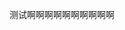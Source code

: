 <!-- ##{"style":"<style>@keyframes plumFall { 0% { transform: translateY(-100vh) rotate(0deg); opacity: 1; } 100% { transform: translateY(100vh) rotate(360deg); opacity: 0; } }</style>"}## -->
<!-- ##{"style":"<style>@keyframes fadeInDown { from { opacity: 0; transform: translateY(-20px); } to { opacity: 1; transform: translateY(0); } }</style>"}## -->
<!-- ##{"style":"<style>@keyframes scaleIn { from { transform: scale(0.8); opacity: 0; } to { transform: scale(1); opacity: 1; } }</style>"}## -->
<!-- ##{"style":"<style>@keyframes bounceIn { 0% { transform: scale(0.3); opacity: 0; } 50% { transform: scale(1.1); } 100% { transform: scale(1); opacity: 1; } }</style>"}## -->
<!-- ##{"style":"<style>@keyframes fadeIn { from { opacity: 0; } to { opacity: 1; } }</style>"}## -->
<!-- ##{"style":"<style>@keyframes pulse { 0% { transform: scale(1); } 50% { transform: scale(1.05); } 100% { transform: scale(1); } }</style>"}## -->
<!-- ##{"style":"<style>body { box-sizing: border-box; }</style>"}## -->
<!-- ##{"style":"<style>body { min-width: 200px; }</style>"}## -->
<!-- ##{"style":"<style>body { max-width: 900px; }</style>"}## -->
<!-- ##{"style":"<style>body { margin: 30px auto; }</style>"}## -->
<!-- ##{"style":"<style>body { padding: 50px; }</style>"}## -->
<!-- ##{"style":"<style>body { font-size: 18px; }</style>"}## -->
<!-- ##{"style":"<style>body { font-family: 'Yuanti SC', 'Segoe UI', Tahoma, Geneva, Verdana, sans-serif; }</style>"}## -->
<!-- ##{"style":"<style>body { line-height: 1.6; }</style>"}## -->
<!-- ##{"style":"<style>body { color: #333; }</style>"}## -->
<!-- ##{"style":"<style>body { background: linear-gradient(135deg, #f8f9fa 0%, #e9ecef 100%); }</style>"}## -->
<!-- ##{"style":"<style>body { position: relative; }</style>"}## -->
<!-- ##{"style":"<style>body { overflow: hidden; }</style>"}## -->
<!-- ##{"style":"<style>.plum { position: absolute; }</style>"}## -->
<!-- ##{"style":"<style>.plum { top: -10%; }</style>"}## -->
<!-- ##{"style":"<style>.plum { width: 30px; }</style>"}## -->
<!-- ##{"style":"<style>.plum { height: 30px; }</style>"}## -->
<!-- ##{"style":"<style>.plum { background-image: url('https://img.freepik.com/free-icon/plum-blossom_318-533734.jpg?w=2000'); }</style>"}## -->
<!-- ##{"style":"<style>.plum { background-size: contain; }</style>"}## -->
<!-- ##{"style":"<style>.plum { pointer-events: none; }</style>"}## -->
<!-- ##{"style":"<style>.plum { animation: plumFall linear infinite; }</style>"}## -->
<!-- ##{"style":"<style>.plum:nth-child(1) { left: 5%; }</style>"}## -->
<!-- ##{"style":"<style>.plum:nth-child(1) { animation-duration: 10s; }</style>"}## -->
<!-- ##{"style":"<style>.plum:nth-child(2) { left: 20%; }</style>"}## -->
<!-- ##{"style":"<style>.plum:nth-child(2) { animation-duration: 12s; }</style>"}## -->
<!-- ##{"style":"<style>.plum:nth-child(3) { left: 35%; }</style>"}## -->
<!-- ##{"style":"<style>.plum:nth-child(3) { animation-duration: 8s; }</style>"}## -->
<!-- ##{"style":"<style>.plum:nth-child(4) { left: 50%; }</style>"}## -->
<!-- ##{"style":"<style>.plum:nth-child(4) { animation-duration: 11s; }</style>"}## -->
<!-- ##{"style":"<style>.plum:nth-child(5) { left: 65%; }</style>"}## -->
<!-- ##{"style":"<style>.plum:nth-child(5) { animation-duration: 9s; }</style>"}## -->
<!-- ##{"style":"<style>.plum:nth-child(6) { left: 80%; }</style>"}## -->
<!-- ##{"style":"<style>.plum:nth-child(6) { animation-duration: 13s; }</style>"}## -->
<!-- ##{"style":"<style>.plum:nth-child(7) { left: 95%; }</style>"}## -->
<!-- ##{"style":"<style>.plum:nth-child(7) { animation-duration: 10s; }</style>"}## -->
<!-- ##{"style":"<style>#header { display: flex; }</style>"}## -->
<!-- ##{"style":"<style>#header { padding-bottom: 12px; }</style>"}## -->
<!-- ##{"style":"<style>#header { border-bottom: 2px solid #ced4da; }</style>"}## -->
<!-- ##{"style":"<style>#header { margin-bottom: 20px; }</style>"}## -->
<!-- ##{"style":"<style>#header { animation: fadeInDown 1s ease; }</style>"}## -->
<!-- ##{"style":"<style>#header { transition: border-color 0.3s ease; }</style>"}## -->
<!-- ##{"style":"<style>#footer { margin-top: 80px; }</style>"}## -->
<!-- ##{"style":"<style>#footer { text-align: center; }</style>"}## -->
<!-- ##{"style":"<style>#footer { font-size: 14px; }</style>"}## -->
<!-- ##{"style":"<style>#footer { color: #6c757d; }</style>"}## -->
<!-- ##{"style":"<style>.postTitle { margin: auto 0; }</style>"}## -->
<!-- ##{"style":"<style>.postTitle { font-size: 48px; }</style>"}## -->
<!-- ##{"style":"<style>.postTitle { font-weight: 700; }</style>"}## -->
<!-- ##{"style":"<style>.postTitle { color: #212529; }</style>"}## -->
<!-- ##{"style":"<style>.postTitle { animation: scaleIn 0.5s ease; }</style>"}## -->
<!-- ##{"style":"<style>.postTitle { text-shadow: 3px 3px 6px rgba(0, 0, 0, 0.1); }</style>"}## -->
<!-- ##{"style":"<style>.title-right { display: flex; }</style>"}## -->
<!-- ##{"style":"<style>.title-right { margin: auto 0 0 auto; }</style>"}## -->
<!-- ##{"style":"<style>.title-right .circle { padding: 16px 18px; }</style>"}## -->
<!-- ##{"style":"<style>.title-right .circle { margin-right: 10px; }</style>"}## -->
<!-- ##{"style":"<style>.title-right .circle { border-radius: 50%; }</style>"}## -->
<!-- ##{"style":"<style>.title-right .circle { background-color: #f1f3f5; }</style>"}## -->
<!-- ##{"style":"<style>.title-right .circle { color: #495057; }</style>"}## -->
<!-- ##{"style":"<style>.title-right .circle { animation: bounceIn 0.5s ease; }</style>"}## -->
<!-- ##{"style":"<style>.title-right .circle { transition: all 0.3s ease; }</style>"}## -->
<!-- ##{"style":"<style>.title-right .circle { box-shadow: 0 4px 8px rgba(0, 0, 0, 0.1); }</style>"}## -->
<!-- ##{"style":"<style>.title-right .circle:hover { background-color: #e9ecef; }</style>"}## -->
<!-- ##{"style":"<style>.title-right .circle:hover { transform: scale(1.15); }</style>"}## -->
<!-- ##{"style":"<style>.title-right .circle:hover { box-shadow: 0 6px 12px rgba(0, 0, 0, 0.2); }</style>"}## -->
<!-- ##{"style":"<style>#postBody { border-bottom: 2px solid #ced4da; }</style>"}## -->
<!-- ##{"style":"<style>#postBody { padding-bottom: 40px; }</style>"}## -->
<!-- ##{"style":"<style>#postBody { animation: fadeIn 1s ease; }</style>"}## -->
<!-- ##{"style":"<style>#postBody { transition: border-color 0.3s ease; }</style>"}## -->
<!-- ##{"style":"<style>#postBody hr { height: 3px; }</style>"}## -->
<!-- ##{"style":"<style>#postBody hr { background-color: #ced4da; }</style>"}## -->
<!-- ##{"style":"<style>#postBody hr { border: none; }</style>"}## -->
<!-- ##{"style":"<style>#postBody hr { margin: 25px 0; }</style>"}## -->
<!-- ##{"style":"<style>#postBody hr { transition: background-color 0.3s ease; }</style>"}## -->
<!-- ##{"style":"<style>#cmButton { height: 52px; }</style>"}## -->
<!-- ##{"style":"<style>#cmButton { margin-top: 50px; }</style>"}## -->
<!-- ##{"style":"<style>#cmButton { background-color: #6c757d; }</style>"}## -->
<!-- ##{"style":"<style>#cmButton { color: white; }</style>"}## -->
<!-- ##{"style":"<style>#cmButton { border: none; }</style>"}## -->
<!-- ##{"style":"<style>#cmButton { border-radius: 6px; }</style>"}## -->
<!-- ##{"style":"<style>#cmButton { cursor: pointer; }</style>"}## -->
<!-- ##{"style":"<style>#cmButton { animation: pulse 2s infinite; }</style>"}## -->
<!-- ##{"style":"<style>#cmButton { width: 100%; }</style>"}## -->
<!-- ##{"style":"<style>#cmButton { font-size: 20px; }</style>"}## -->
<!-- ##{"style":"<style>#cmButton { font-weight: 600; }</style>"}## -->
<!-- ##{"style":"<style>#cmButton { transition: all 0.3s ease; }</style>"}## -->
<!-- ##{"style":"<style>#cmButton { box-shadow: 0 4px 8px rgba(0, 0, 0, 0.1); }</style>"}## -->
<!-- ##{"style":"<style>#cmButton:hover { background-color: #5a6268; }</style>"}## -->
<!-- ##{"style":"<style>#cmButton:hover { transform: translateY(-4px); }</style>"}## -->
<!-- ##{"style":"<style>#cmButton:hover { box-shadow: 0 8px 16px rgba(0, 0, 0, 0.2); }</style>"}## -->
<!-- ##{"style":"<style>#comments { margin-top: 80px; }</style>"}## -->
<!-- ##{"style":"<style>.g-emoji { font-size: 28px; }</style>"}## -->
<!-- ##{"style":"<style>@media (max-width: 600px) { body { padding: 20px; } }</style>"}## -->
<!-- ##{"style":"<style>@media (max-width: 600px) {.postTitle { font-size: 32px; } }</style>"}## -->

测试啊啊啊啊啊啊啊啊啊啊